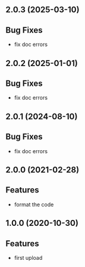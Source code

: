 ## 2.0.3 (2025-03-10)

## Bug Fixes

- fix doc errors

## 2.0.2 (2025-01-01)

## Bug Fixes

- fix doc errors

## 2.0.1 (2024-08-10)

## Bug Fixes

- fix doc errors

## 2.0.0 (2021-02-28)

## Features

- format the code

## 1.0.0 (2020-10-30)

## Features

- first upload